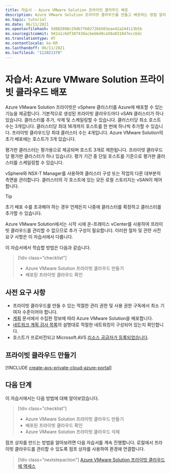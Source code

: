 ```yaml
---
title: 자습서 - Azure VMware Solution 프라이빗 클라우드 배포
description: Azure VMware Solution 프라이빗 클라우드를 만들고 배포하는 방법 알아보기
ms.topic: tutorial
ms.date: 06/11/2021
ms.openlocfilehash: 5d882098c29db7fb0272bb503eae42a244113b5b
ms.sourcegitcommit: 942a1c6df387438acbeb6d8ca50a831847ecc6dc
ms.translationtype: HT
ms.contentlocale: ko-KR
ms.lasthandoff: 06/11/2021
ms.locfileid: "112021378"
---
```

# <a name="tutorial-deploy-an-azure-vmware-solution-private-cloud"></a>자습서: Azure VMware Solution 프라이빗 클라우드 배포

Azure VMware Solution 프라이빗은 vSphere 클러스터를 Azure에 배포할 수 있는 기능을 제공합니다. 기본적으로 생성된 프라이빗 클라우드마다 vSAN 클러스터가 하나 있습니다. 클러스터를 추가, 삭제 및 스케일링할 수 있습니다.  클러스터당 최소 호스트 수는 3개입니다. 클러스터당 최대 16개까지 호스트를 한 번에 하나씩 추가할 수 있습니다. 프라이빗 클라우드당 최대 클러스터 수는 4개입니다.  Azure VMware Solution의 초기 배포에는 호스트가 3개 있습니다. 

평가판 클러스터는 평가용으로 제공되며 호스트 3개로 제한됩니다. 프라이빗 클라우드당 평가판 클러스터가 하나 있습니다. 평가 기간 중 단일 호스트를 기준으로 평가판 클러스터를 스케일링할 수 있습니다.

vSphere와 NSX-T Manager를 사용하여 클러스터 구성 또는 작업의 다른 대부분의 측면을 관리합니다. 클러스터의 각 호스트에 있는 모든 로컬 스토리지는 vSAN이 제어합니다.

>[!TIP]
>초기 배포 수를 초과해야 하는 경우 언제든지 나중에 클러스터를 확장하고 클러스터를 추가할 수 있습니다.

Azure VMware Solution에서는 시작 시에 온-프레미스 vCenter를 사용하여 프라이빗 클라우드를 관리할 수 없으므로 추가 구성이 필요합니다. 이러한 절차 및 관련 사전 요구 사항은 이 자습서에서 다룹니다.

이 자습서에서 학습할 방법은 다음과 같습니다.

> [!div class="checklist"]
> * Azure VMware Solution 프라이빗 클라우드 만들기
> * 배포된 프라이빗 클라우드 확인

## <a name="prerequisites"></a>사전 요구 사항

- 프라이빗 클라우드를 만들 수 있는 적절한 관리 권한 및 사용 권한 구독에서 최소 기여자 수준이어야 합니다.
- [계획](production-ready-deployment-steps.md) 문서에서 수집한 정보에 따라 Azure VMware Solution을 배포합니다.
- [네트워크 계획 검사 목록](tutorial-network-checklist.md)의 설명대로 적절한 네트워킹이 구성되어 있는지 확인합니다.
- 호스트가 프로비전되고 Microsoft.AVS [리소스 공급자가 등록되었습니다](deploy-azure-vmware-solution.md#step-1-register-the-microsoftavs-resource-provider).

## <a name="create-a-private-cloud"></a>프라이빗 클라우드 만들기

[!INCLUDE [create-avs-private-cloud-azure-portal](includes/create-private-cloud-azure-portal-steps.md)]

## <a name="next-steps"></a>다음 단계

이 자습서에서는 다음 방법에 대해 알아보았습니다.

> [!div class="checklist"]
> * Azure VMware Solution 프라이빗 클라우드 만들기
> * 배포된 프라이빗 클라우드 확인
> * Azure VMware Solution 프라이빗 클라우드 삭제

점프 상자를 만드는 방법을 알아보려면 다음 자습서를 계속 진행합니다. 로컬에서 프라이빗 클라우드를 관리할 수 있도록 점프 상자를 사용하여 환경에 연결합니다.


> [!div class="nextstepaction"]
> [Azure VMware Solution 프라이빗 클라우드에 액세스](tutorial-access-private-cloud.md)
